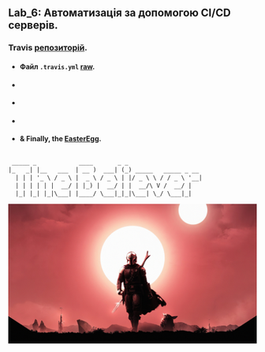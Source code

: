 ## Lab_6: Автоматизація за допомогою CI/CD серверів.

### Travis [репозиторій](https://travis-ci.com/github/VasylFil/lbs/).
+ #### Файл `.travis.yml` [raw](https://github.com/VasylFil/lbs/blob/main/.travis.yml).
+ #### 
+ ####
+ ####
+ #### & Finally, the [EasterEgg](https://youtu.be/CNa6AUmIP88).

##
```
 _____ _            ____       _ _                     
|_   _| |__   ___  | __ )  ___| (_) _____   _____ _ __ 
  | | | '_ \ / _ \ |  _ \ / _ \ | |/ _ \ \ / / _ \ '__|
  | | | | | |  __/ | |_) |  __/ | |  __/\ V /  __/ |   
  |_| |_| |_|\___| |____/ \___|_|_|\___| \_/ \___|_|   

```
![](./img/mandalorian.jpg)
